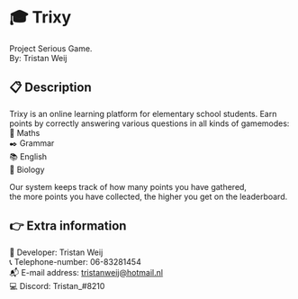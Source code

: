 # :mortar_board: Trixy
Project Serious Game. <br />
By: Tristan Weij

## :clipboard: Description
Trixy is an online learning platform for elementary school students. Earn points by correctly answering various questions in all kinds of gamemodes: <br />
:straight_ruler: Maths <br />
:black_nib: Grammar <br />
:books: English <br />
:seedling: Biology

Our system keeps track of how many points you have gathered, <br />
the more points you have collected, the higher you get on the leaderboard.

## :point_right: Extra information

:mega: Developer: Tristan Weij <br />
:telephone_receiver: Telephone-number: 06-83281454 <br />
:mailbox_with_mail: E-mail address: tristanweij@hotmail.nl <br />
:computer: Discord: Tristan_#8210 <br />
